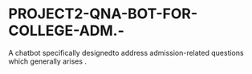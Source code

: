 # PROJECT2-QNA-BOT-FOR-COLLEGE-ADM.-
A chatbot specifically designedto address admission-related questions which generally arises .
